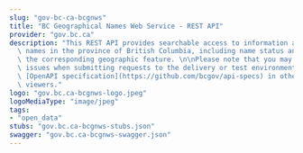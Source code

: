 ```yaml
---
slug: "gov-bc-ca-bcgnws"
title: "BC Geographical Names Web Service - REST API"
provider: "gov.bc.ca"
description: "This REST API provides searchable access to information about geographical\
  \ names in the province of British Columbia, including name status and details about\
  \ the corresponding geographic feature. \n\nPlease note that you may experience\
  \ issues when submitting requests to the delivery or test environment if using this\
  \ [OpenAPI specification](https://github.com/bcgov/api-specs) in other API console\
  \ viewers."
logo: "gov.bc.ca-bcgnws-logo.jpeg"
logoMediaType: "image/jpeg"
tags:
- "open_data"
stubs: "gov.bc.ca-bcgnws-stubs.json"
swagger: "gov.bc.ca-bcgnws-swagger.json"
---
```

